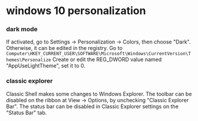 # windows 10 personalization

### dark mode

If activated, go to Settings -> Personalization -> Colors, then choose "Dark".
Otherwise, it can be edited in the registry. Go to
`Computer\HKEY_CURRENT_USER\SOFTWARE\Microsoft\Windows\CurrentVersion\Themes\Personalize`
Create or edit the REG_DWORD value named "AppUseLightTheme", set it to 0.

### classic explorer

Classic Shell makes some changes to Windows Explorer. The toolbar can be
disabled on the ribbon at View -> Options, by unchecking "Classic Explorer
Bar". The status bar can be disabled in Classic Explorer settings on the "Status
Bar" tab.
